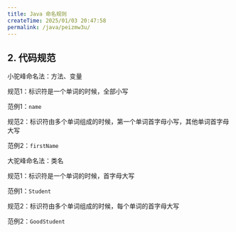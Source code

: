 ```yaml
---
title: Java 命名规则
createTime: 2025/01/03 20:47:58
permalink: /java/peizmw3u/
---
```


## 2. 代码规范

小驼峰命名法：方法、变量

规范1：标识符是一个单词的时候，全部小写

范例1：`name`

规范2：标识符由多个单词组成的时候，第一个单词首字母小写，其他单词首字母大写

范例2：`firstName`

大驼峰命名法：类名

规范1：标识符是一个单词的时候，首字母大写

范例1：`Student`

规范2：标识符由多个单词组成的时候，每个单词的首字母大写

范例2：`GoodStudent`
